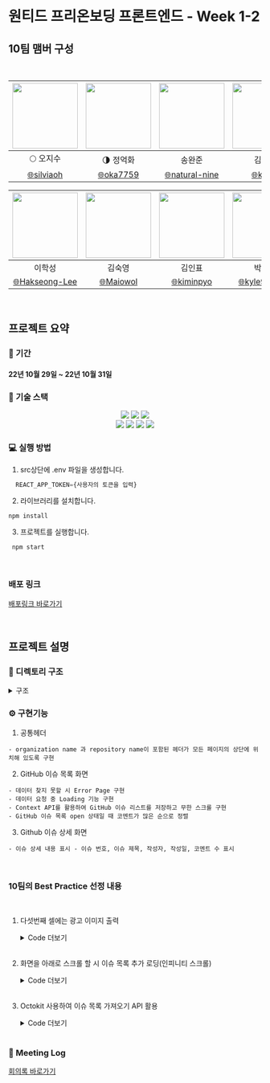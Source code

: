 # 원티드 프리온보딩 프론트엔드 - Week 1-2

## 10팀 맴버 구성

<br/>

<div align=center>
	
| <img src="https://avatars.githubusercontent.com/u/26901045?v=4" width="130" height="130" />  | <img src="https://avatars.githubusercontent.com/u/105492051?v=4" width="130" height="130" /> | <img src="https://avatars.githubusercontent.com/u/92094314?v=4" width="130" height="130"/> | <img src="https://avatars.githubusercontent.com/u/101456751?v=4" width="130" height="130"/> |
| :-----------------------------------------------------------------------------------------:  | :-----------------------------------------------------------------------------------------:  | :----------------------------------------------------------------------------------------: | :----------------------------------------------------------------------------------------:  |
|                                    :full_moon: 오지수                                         |                                :last_quarter_moon: 정억화                                    |                                           송완준                                            |                                            김미성                                            |
|                [:globe_with_meridians:silviaoh](https://github.com/silviaoh)                 |                 [:globe_with_meridians:oka7759](https://github.com/oka7759)                  |            [:globe_with_meridians:natural-nine](https://github.com/natural-nine)           |                  [:globe_with_meridians:kimitt](https://github.com/kimitt)                  |

| <img src="https://avatars.githubusercontent.com/u/83964261?v=4" width="130" height="130" /> | <img src="https://avatars.githubusercontent.com/u/103277726?v=4" width="130" height="130" /> | <img src="https://avatars.githubusercontent.com/u/93189402?v=4"  width="130" height="130" /> | <img src="https://avatars.githubusercontent.com/u/109638284?v=4" width="130" height="130"/> |
| :-----------------------------------------------------------------------------------------: | :------------------------------------------------------------------------------------------: | :------------------------------------------------------------------------------------------: | :-----------------------------------------------------------------------------------------: |
|                                           이학성                                            |                                            김숙영                                            |                                            김인표                                            |                                           박민규                                            |
|            [:globe_with_meridians:Hakseong-Lee](https://github.com/Hakseong-Lee)            |                 [:globe_with_meridians:Maiowol](https://github.com/Maiowol)                  |                [:globe_with_meridians:kiminpyo](https://github.com/kiminpyo)                 |              [:globe_with_meridians:kyle970320](https://github.com/kyle970320)              |

</div>

<br/>

## 프로젝트 요약

### 📆 기간

#### 22년 10월 29일 ~ 22년 10월 31일

### 🔧 기술 스택

<div align=center> 
  <img src="https://img.shields.io/badge/react-61DAFB?style=for-the-badge&logo=react&logoColor=black"/> 
  <img src="https://img.shields.io/badge/javascript-F7DF1E?style=for-the-badge&logo=javascript&logoColor=black"/>   
  <img src="https://img.shields.io/badge/styled_components-DB7093?style=for-the-badge&logo=styled-components&logoColor=white"/><br/>
  <img src="https://img.shields.io/badge/github-181717?style=for-the-badge&logo=github&logoColor=white"/>
  <img src="https://img.shields.io/badge/git-F05032?style=for-the-badge&logo=git&logoColor=white"/> <img src="https://img.shields.io/badge/react_router_dom-CA4245?style=for-the-badge&logo=reactrouter&logoColor=white"/> 
 <img src=" https://img.shields.io/badge/Octokit-007ACC?style=for-the-badge&logo=octokit&logoColor=white"/> 
</div>

### 💻 실행 방법

1.  src상단에 .env 파일을 생성합니다.

```javascript
  REACT_APP_TOKEN={사용자의 토큰을 입력}
```

2.  라이브러리를 설치합니다.

```
npm install
```

3.  프로젝트를 실행합니다.

```
 npm start
```

<br/>

### 배포 링크

[배포링크 바로가기](www.naver.com)

<br/>

## 프로젝트 설명

### 📂 디렉토리 구조

<details>
<summary> 구조</summary>
<div markdown="1">

```
🗂 src
 ┣ 📁 actions
	 ┣ issue.js
	 ┣ issues.js
   ┗ types.js
 ┣ 📁 components
 ┣ 📁 api
	 ┣ index.js
 ┣ 📂 context
	 ┣ IssueContext.js
	 ┣ IssuesContext.js
   ┗ IssuesContext.jsx
 ┣ 📂 pages
   ┣ Error404Pages.jsx
   ┣ Issues.jsx
   ┗ Issue.jsx
 ┣ 📂 hoc
   ┣ withCheckPageState.jsx
 ┣ 📂 hooks
   ┣ useGetContextState.js
 ┣ 📂 styles
   ┣ GlobalStyle.jsx
   ┗ common.js
 ┣ App.js
 ┣ index.js
 ┗ router.js
```

</div>
</details>

### ⚙️ 구현기능

1.  공통헤더

```
- organization name 과 repository name이 포함된 헤더가 모든 페이지의 상단에 위치해 있도록 구현
```

2.  GitHub 이슈 목록 화면

```
- 데이터 찾지 못할 시 Error Page 구현
- 데이터 요청 중 Loading 기능 구현
- Context API를 활용하여 GitHub 이슈 리스트를 저장하고 무한 스크롤 구현
- GitHub 이슈 목록 open 상태일 때 코멘트가 많은 순으로 정렬
```

3.  Github 이슈 상세 화면

```
- 이슈 상세 내용 표시 - 이슈 번호, 이슈 제목, 작성자, 작성일, 코멘트 수 표시
```

<br/>

### 10팀의 Best Practice 선정 내용

<br/>

1.  다섯번째 셀에는 광고 이미지 출력
    <details>
      <summary>Code 더보기</summary>
      
      ```js
        <React.Fragment key={`${issue.id}${issueIdx}`}>
             <Link to={`/issue/${issue.number}`}>
               <IssueItem issue={issue} />
             </Link>
             {issueIdx === 4 && (
               <ImageBox>
                 <img
                   src="https://image.wanted.co.kr/optimize?src=https%3A%2F%2Fstatic.wanted.co.kr%2Fimages%2Fuserweb%2Flogo_wanted_black.png&w=110&q=100"
                   alt="banner"
                 />
               </ImageBox>
             )}
           </React.Fragment>       
      ```

      </details>
      <br/>

2.  화면을 아래로 스크롤 할 시 이슈 목록 추가 로딩(인피니티 스크롤)
     <details>
       <summary>Code 더보기</summary>

    ```js
    useEffect(() => {
      const isEnabledAPICall = !issuesState.data;
      if (isEnabledAPICall) getIssues(0, dispatch);
    }, []);

    const onIntersect = useCallback(
      async ([entry], observer) => {
        if (entry.isIntersecting) {
          observer.unobserve(entry.target);
          await getIssues(issuesState.nextPage, dispatch);
          observer.observe(entry.target);
        }
      },
      [issuesState.nextPage, dispatch]
    );

    useEffect(() => {
      const isNotEndPage = issuesState.nextPage !== 0;
      const isEnabledObserver =
        observerRef?.current && isNotEndPage && !issuesState.isLoading;

      let io;
      const observerBoundary = observerRef?.current;

      if (isEnabledObserver) {
        io = new IntersectionObserver(onIntersect, { threshold: 1 });
        io.observe(observerBoundary);
      }

      return () => io && io.disconnect();
    }, [issuesState.isLoading, issuesState.nextPage, onIntersect]);
    ```

    </details>
    <br/>

3.  Octokit 사용하여 이슈 목록 가져오기 API 활용
    <details>
      <summary>Code 더보기</summary>

    ```js
    import { Octokit } from 'octokit';

    const octokit = new Octokit({
      auth: process.env.REACT_APP_GITHUB_TOKEN,
    });

    export const getIssuesAPI = async (page = 0) =>
      await octokit
        .request(`GET /repos/angular/angular-cli/issues`, {
          sort: 'comments',
          page,
        })
        .then(res => res.data);

    export const getIssueAPI = async issueNumber =>
      await octokit
        .request(`GET /repos/angular/angular-cli/issues/${issueNumber}`, {})
        .then(res => res.data);
    ```

      </details>
      <br/>

### 📝 Meeting Log

[회의록 바로가기](https://www.notion.so/Meeting-log-3eff6566fd844052b7a98702ebab8c5b?p=1e14e81a8e4a4deda8d067c61beb76ab&pm=s)
